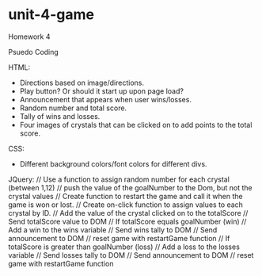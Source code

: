 # unit-4-game
Homework 4

Psuedo Coding

HTML:
- Directions based on image/directions.
- Play button? Or should it start up upon page load?
- Announcement that appears when user wins/losses.
- Random number and total score.
- Tally of wins and losses.
- Four images of crystals that can be clicked on to add points to the total score.

CSS:
- Different background colors/font colors for different divs.

JQuery:
    // Use a function to assign random number for each crystal (between 1,12)
    // push the value of the goalNumber to the Dom, but not the crystal values
    // Create function to restart the game and call it when the game is won or lost.
    // Create on-click function to assign values to each crystal by ID.
    // Add the value of the crystal clicked on to the totalScore
        // Send totalScore value to DOM
            // If totalScore equals goalNumber (win)
                // Add a win to the wins variable
                // Send wins tally to DOM
                // Send announcement to DOM
                // reset game with restartGame function
            // If totalScore is greater than goalNumber (loss)
                // Add a loss to the losses variable
                // Send losses tally to DOM
                // Send announcement to DOM
                // reset game with restartGame function

